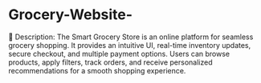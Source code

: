 # Grocery-Website-
📌 Description: The Smart Grocery Store is an online platform for seamless grocery shopping. It provides an intuitive UI, real-time inventory updates, secure checkout, and multiple payment options. Users can browse products, apply filters, track orders, and receive personalized recommendations for a smooth shopping experience.
